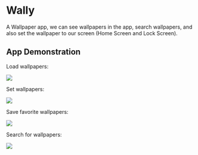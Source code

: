 # Wally

A Wallpaper app, we can see wallpapers in the app, search wallpapers, and also set the wallpaper to our screen (Home Screen and Lock Screen).

## App Demonstration

Load wallpapers:

![](https://github.com/alvinle29/Wallpaper_App_Flutter/blob/master/home_screen.gif)

Set wallpapers:

![](https://github.com/alvinle29/Wallpaper_App_Flutter/blob/master/set_as_screen.gif)

Save favorite wallpapers:

![](https://github.com/alvinle29/Wallpaper_App_Flutter/blob/master/favorite_screen.gif)

Search for wallpapers:

![](https://github.com/alvinle29/Wallpaper_App_Flutter/blob/master/search.gif)
